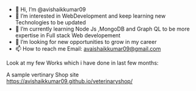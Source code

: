 - 👋 Hi, I’m @avishaikkumar09
- 👀 I’m interested in  WebDevelopment and keep learning new Technologies to be updated 
- 🌱 I’m currently learning  Node Js ,MongoDB and Graph QL  to be more expertise in Full stack Web developement
- 💞️ I’m looking for new opportunities to grow in my career 
- 📫 How to reach me   Email: avaishaikkumar09@gmail.com 

Look at my few Works which i have done in last few months: 

 A  sample vertinary Shop site
https://avishaikkumar09.github.io/veterinaryshop/


<!---

A sample Hotel site
https://avishaikkumar09.github.io/bootstrapui/

🛠️ My favorite tools

👨‍💻 Programming languages
CSS HTML JavaScript PHP Python SQL

🧰 Frameworks and libraries
Bootstrap Laravel

🗄️ Databases and cloud hosting
GitHub Pages MongoDB MySQL Repl.it

💻 Software and tools
Codepen Jupyter Stack Overflow Visual Studio Code





avishaikkumar09/avishaikkumar09 is a ✨ special ✨ repository because its `README.md` (this file) appears on your GitHub profile.
You can click the Preview link to take a look at your changes.
--->
